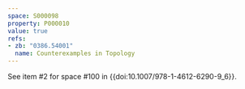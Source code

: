 ```yaml
---
space: S000098
property: P000010
value: true
refs:
- zb: "0386.54001"
  name: Counterexamples in Topology
---
```


See item #2 for space #100 in {{doi:10.1007/978-1-4612-6290-9_6}}.
